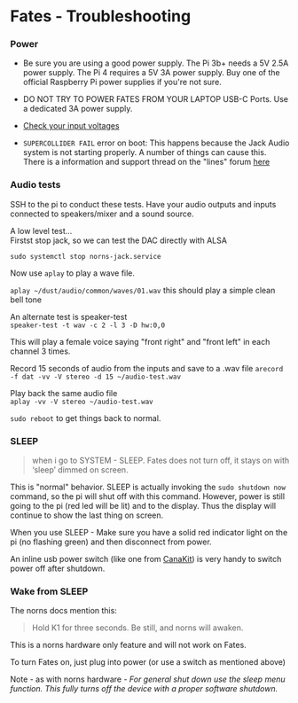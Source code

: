 # Fates - Troubleshooting

### Power
- Be sure you are using a good power supply. The Pi 3b+ needs a 5V 2.5A power supply. The Pi 4 requires a 5V 3A power supply. Buy one of the official Raspberry Pi power supplies if you're not sure.

- DO NOT TRY TO POWER FATES FROM YOUR LAPTOP USB-C Ports. Use a dedicated 3A power supply.  

- [Check your input voltages](hardware/Build.md#tip---test-voltage)

- `SUPERCOLLIDER FAIL` error on boot: This happens because the Jack Audio system is not starting properly. A number of things can cause this. There is a information and support thread on the "lines" forum [here](https://llllllll.co/t/fates-a-diy-norns-dac-board-for-raspberry-pi/22999?u=okyeron)

### Audio tests

SSH to the pi to conduct these tests. Have your audio outputs and inputs connected to speakers/mixer and a sound source.  

A low level test…  
Firstst stop jack, so we can test the DAC directly with ALSA

`sudo systemctl stop norns-jack.service`  

Now use `aplay` to play a wave file.

`aplay ~/dust/audio/common/waves/01.wav`
this should play a simple clean bell tone

An alternate test is speaker-test  
`speaker-test -t wav -c 2 -l 3 -D hw:0,0`

This will play a female voice saying "front right" and "front left" in each channel 3 times. 

Record 15 seconds of audio from the inputs and save to a .wav file 
`arecord -f dat -vv -V stereo -d 15 ~/audio-test.wav`

Play back the same audio file  
`aplay -vv -V stereo ~/audio-test.wav`

`sudo reboot` to get things back to normal. 

### SLEEP

> when i go to SYSTEM - SLEEP. Fates does not turn off, it stays on with ‘sleep’ dimmed on screen.

This is "normal" behavior. SLEEP is actually invoking the `sudo shutdown now` command, so the pi will shut off with this command. However, power is still going to the pi (red led will be lit) and to the display. Thus the display will continue to show the last thing on screen.

When you use SLEEP - Make sure you have a solid red indicator light on the pi (no flashing green) and then disconnect from power.

An inline usb power switch (like one from [CanaKit](https://www.canakit.com/raspberry-pi-4-on-off-power-switch.html)) is very handy to switch power off after shutdown.

### Wake from SLEEP

The norns docs mention this:

> Hold K1 for three seconds. Be still, and norns will awaken.

This is a norns hardware only feature and will not work on Fates.

To turn Fates on, just plug into power (or use a switch as mentioned above)

Note - as with norns hardware - *For general shut down use the sleep menu function. This fully turns off the device with a proper software shutdown.*